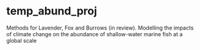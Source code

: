 # temp_abund_proj
Methods for Lavender, Fox and Burrows (in review). Modelling the impacts of climate change on the abundance of shallow-water marine fish at a global scale
